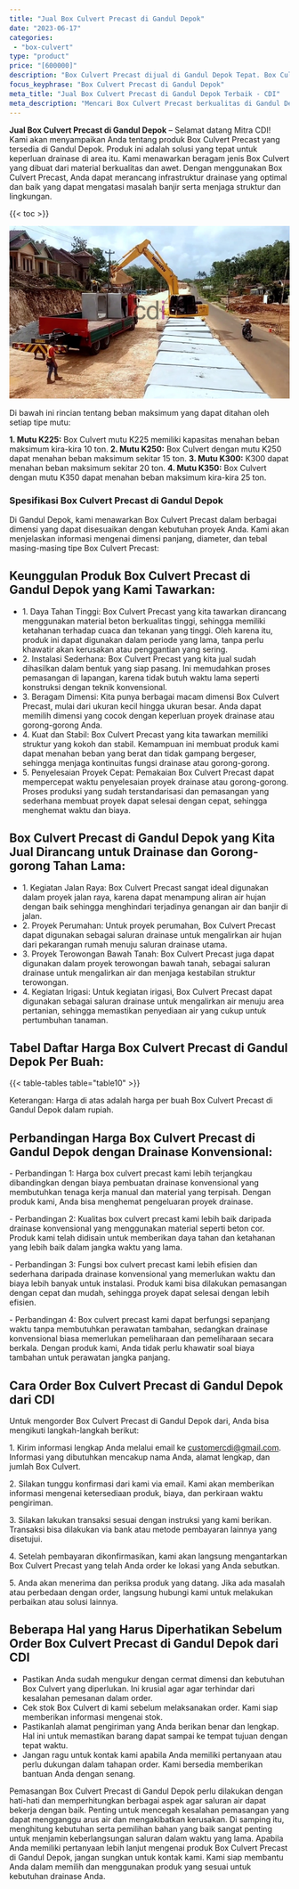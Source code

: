 ```yaml
---
title: "Jual Box Culvert Precast di Gandul Depok"
date: "2023-06-17"
categories:
 - "box-culvert"
type: "product"
price: "[600000]"
description: "Box Culvert Precast dijual di Gandul Depok Tepat. Box Culvert Precast unggulan untuk kebutuhan konstruksi dengan performa superior. Konsultasikan kebutuhan Anda sekarang."
focus_keyphrase: "Box Culvert Precast di Gandul Depok"
meta_title: "Jual Box Culvert Precast di Gandul Depok Terbaik - CDI"
meta_description: "Mencari Box Culvert Precast berkualitas di Gandul Depok? Kami adalah solusi tepat dengan solusi terbaik. Klik untuk penawaran istimewa."
---
```


**Jual Box Culvert Precast di Gandul Depok** – Selamat datang Mitra CDI! Kami akan menyampaikan Anda tentang produk Box Culvert Precast yang tersedia di Gandul Depok. Produk ini adalah solusi yang tepat untuk keperluan drainase di area itu. Kami menawarkan beragam jenis Box Culvert yang dibuat dari material berkualitas dan awet. Dengan menggunakan Box Culvert Precast, Anda dapat merancang infrastruktur drainase yang optimal dan baik yang dapat mengatasi masalah banjir serta menjaga struktur dan lingkungan.

{{< toc >}}

![Jual Box Culvert Precast di Gandul Depok](/images/box-culvert/box-culvert-11.jpg)

Di bawah ini rincian tentang beban maksimum yang dapat ditahan oleh setiap tipe mutu:

**1\. Mutu K225:** Box Culvert mutu K225 memiliki kapasitas menahan beban maksimum kira-kira 10 ton.
**2\. Mutu K250:** Box Culvert dengan mutu K250 dapat menahan beban maksimum sekitar 15 ton.
**3\. Mutu K300:** K300 dapat menahan beban maksimum sekitar 20 ton.
**4\. Mutu K350:** Box Culvert dengan mutu K350 dapat menahan beban maksimum kira-kira 25 ton.

### Spesifikasi Box Culvert Precast di Gandul Depok

Di Gandul Depok, kami menawarkan Box Culvert Precast dalam berbagai dimensi yang dapat disesuaikan dengan kebutuhan proyek Anda. Kami akan menjelaskan informasi mengenai dimensi panjang, diameter, dan tebal masing-masing tipe Box Culvert Precast: 

## Keunggulan Produk Box Culvert Precast di Gandul Depok yang Kami Tawarkan:

*   1\. Daya Tahan Tinggi: Box Culvert Precast yang kita tawarkan dirancang menggunakan material beton berkualitas tinggi, sehingga memiliki ketahanan terhadap cuaca dan tekanan yang tinggi. Oleh karena itu, produk ini dapat digunakan dalam periode yang lama, tanpa perlu khawatir akan kerusakan atau penggantian yang sering.
*   2\. Instalasi Sederhana: Box Culvert Precast yang kita jual sudah dihasilkan dalam bentuk yang siap pasang. Ini memudahkan proses pemasangan di lapangan, karena tidak butuh waktu lama seperti konstruksi dengan teknik konvensional.
*   3\. Beragam Dimensi: Kita punya berbagai macam dimensi Box Culvert Precast, mulai dari ukuran kecil hingga ukuran besar. Anda dapat memilih dimensi yang cocok dengan keperluan proyek drainase atau gorong-gorong Anda.
*   4\. Kuat dan Stabil: Box Culvert Precast yang kita tawarkan memiliki struktur yang kokoh dan stabil. Kemampuan ini membuat produk kami dapat menahan beban yang berat dan tidak gampang bergeser, sehingga menjaga kontinuitas fungsi drainase atau gorong-gorong.
*   5\. Penyelesaian Proyek Cepat: Pemakaian Box Culvert Precast dapat mempercepat waktu penyelesaian proyek drainase atau gorong-gorong. Proses produksi yang sudah terstandarisasi dan pemasangan yang sederhana membuat proyek dapat selesai dengan cepat, sehingga menghemat waktu dan biaya.

## Box Culvert Precast di Gandul Depok yang Kita Jual Dirancang untuk Drainase dan Gorong-gorong Tahan Lama:

*   1\. Kegiatan Jalan Raya: Box Culvert Precast sangat ideal digunakan dalam proyek jalan raya, karena dapat menampung aliran air hujan dengan baik sehingga menghindari terjadinya genangan air dan banjir di jalan.
*   2\. Proyek Perumahan: Untuk proyek perumahan, Box Culvert Precast dapat digunakan sebagai saluran drainase untuk mengalirkan air hujan dari pekarangan rumah menuju saluran drainase utama.
*   3\. Proyek Terowongan Bawah Tanah: Box Culvert Precast juga dapat digunakan dalam proyek terowongan bawah tanah, sebagai saluran drainase untuk mengalirkan air dan menjaga kestabilan struktur terowongan.
*   4\. Kegiatan Irigasi: Untuk kegiatan irigasi, Box Culvert Precast dapat digunakan sebagai saluran drainase untuk mengalirkan air menuju area pertanian, sehingga memastikan penyediaan air yang cukup untuk pertumbuhan tanaman.

## Tabel Daftar Harga Box Culvert Precast di Gandul Depok Per Buah:

{{< table-tables table="table10" >}}

Keterangan: Harga di atas adalah harga per buah Box Culvert Precast di Gandul Depok dalam rupiah.

## Perbandingan Harga Box Culvert Precast di Gandul Depok dengan Drainase Konvensional:

\- Perbandingan 1: Harga box culvert precast kami lebih terjangkau dibandingkan dengan biaya pembuatan drainase konvensional yang membutuhkan tenaga kerja manual dan material yang terpisah. Dengan produk kami, Anda bisa menghemat pengeluaran proyek drainase.

\- Perbandingan 2: Kualitas box culvert precast kami lebih baik daripada drainase konvensional yang menggunakan material seperti beton cor. Produk kami telah didisain untuk memberikan daya tahan dan ketahanan yang lebih baik dalam jangka waktu yang lama.

\- Perbandingan 3: Fungsi box culvert precast kami lebih efisien dan sederhana daripada drainase konvensional yang memerlukan waktu dan biaya lebih banyak untuk instalasi. Produk kami bisa dilakukan pemasangan dengan cepat dan mudah, sehingga proyek dapat selesai dengan lebih efisien.

\- Perbandingan 4: Box culvert precast kami dapat berfungsi sepanjang waktu tanpa membutuhkan perawatan tambahan, sedangkan drainase konvensional biasa memerlukan pemeliharaan dan pemeliharaan secara berkala. Dengan produk kami, Anda tidak perlu khawatir soal biaya tambahan untuk perawatan jangka panjang.

## Cara Order Box Culvert Precast di Gandul Depok dari CDI

Untuk mengorder Box Culvert Precast di Gandul Depok dari, Anda bisa mengikuti langkah-langkah berikut:

1\.  Kirim informasi lengkap Anda melalui email ke customercdi@gmail.com. Informasi yang dibutuhkan mencakup nama Anda, alamat lengkap, dan jumlah Box Culvert.

2\.  Silakan tunggu konfirmasi dari kami via email. Kami akan memberikan informasi mengenai ketersediaan produk, biaya, dan perkiraan waktu pengiriman.

3\.  Silakan lakukan transaksi sesuai dengan instruksi yang kami berikan. Transaksi bisa dilakukan via bank atau metode pembayaran lainnya yang disetujui.

4\.  Setelah pembayaran dikonfirmasikan, kami akan langsung mengantarkan Box Culvert Precast yang telah Anda order ke lokasi yang Anda sebutkan.

5\.  Anda akan menerima dan periksa produk yang datang. Jika ada masalah atau perbedaan dengan order, langsung hubungi kami untuk melakukan perbaikan atau solusi lainnya.

## Beberapa Hal yang Harus Diperhatikan Sebelum Order Box Culvert Precast di Gandul Depok dari CDI

*   Pastikan Anda sudah mengukur dengan cermat dimensi dan kebutuhan Box Culvert yang diperlukan. Ini krusial agar agar terhindar dari kesalahan pemesanan dalam order.
*   Cek stok Box Culvert di kami sebelum melaksanakan order. Kami siap memberikan informasi mengenai stok.
*   Pastikanlah alamat pengiriman yang Anda berikan benar dan lengkap. Hal ini untuk memastikan barang dapat sampai ke tempat tujuan dengan tepat waktu.
*   Jangan ragu untuk kontak kami apabila Anda memiliki pertanyaan atau perlu dukungan dalam tahapan order. Kami bersedia memberikan bantuan Anda dengan senang.

Pemasangan Box Culvert Precast di Gandul Depok perlu dilakukan dengan hati-hati dan memperhitungkan berbagai aspek agar saluran air dapat bekerja dengan baik. Penting untuk mencegah kesalahan pemasangan yang dapat mengganggu arus air dan mengakibatkan kerusakan. Di samping itu, menghitung kebutuhan serta pemilihan bahan yang baik sangat penting untuk menjamin keberlangsungan saluran dalam waktu yang lama. Apabila Anda memiliki pertanyaan lebih lanjut mengenai produk Box Culvert Precast di Gandul Depok, jangan sungkan untuk kontak kami. Kami siap membantu Anda dalam memilih dan menggunakan produk yang sesuai untuk kebutuhan drainase Anda.